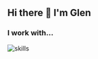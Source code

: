 ## Hi there 👋 I'm Glen

### I work with...
![skills](https://skillicons.dev/icons?i=react,nextjs,vercel,bootstrap,ts,js,prisma,vite,vitest,jest,nodejs,npm,sass,css,html,php,symfony,laravel,postman,angular,mysql,vscode,git,github,bitbucket,md,linux,bash,ubuntu,figma,ps,ae,pr,&perline=6&theme=light)

<!--
**HodeonArtz/HodeonArtz** is a ✨ _special_ ✨ repository because its `README.md` (this file) appears on your GitHub profile.

Here are some ideas to get you started:

- 🔭 I’m currently working on ...
- 🌱 I’m currently learning ...
- 👯 I’m looking to collaborate on ...
- 🤔 I’m looking for help with ...
- 💬 Ask me about ...
- 📫 How to reach me: ...
- 😄 Pronouns: ...
- ⚡ Fun fact: ...
-->
